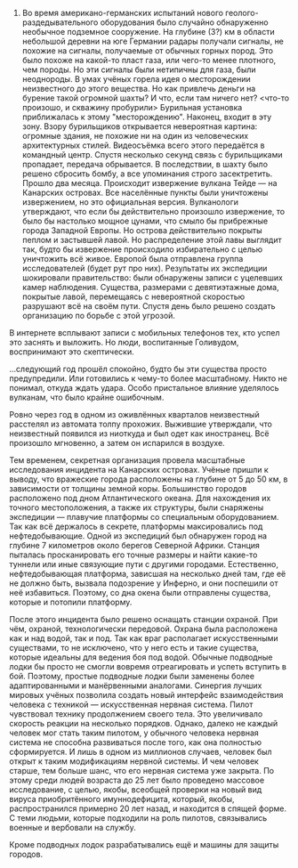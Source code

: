 1) Во время американо-германских испытаний нового геолого-раздедывательного оборудования было
случайно обнаруженно необычное подземное сооружение. На глубине (3?) км в области небольшой деревни на юге
 Германии радары получали сигналы, не похожие на 
сигналы, получаемые от обычных горных пород. Это было похоже на какой-то пласт газа, 
или чего-то менее плотного, чем породы. Но эти сигналы были нетипичны для газа, были неоднороды. 
В умах учёных горела идея о месторождении неизвестного до этого вещества. 
Но как привлечь деньги на бурение такой огромной шахты? И что, если там ничего нет? 
<что-то произошо, и скважину пробурили>
Бурильная установка приближалась к этому "месторождению". Наконец, входит в эту зону. 
Взору бурильщиков открывается невероятная картина: огромные здания, не похожие ни на один из человеческих архитектурных стилей. 
Видеосъёмка всего этого передаётся в командный центр. 
Спустя несколько секунд связь с бурильщиками пропадает, передача обрывается. 
В последствии, в шахту было решено сбросить бомбу, а все упоминания строго засектретить. 
Прошло два месяца. 
Происходит извержение вулкана Тейде — на Канарских островах. Все населённые пункты были уничтожены извержением, но это официальная версия. 
Вулканологи утверждают, что если бы действительно произошло извержение, то было бы настолько мощное цунами, что смыло бы прибрежные города Западной Европы. 
Но острова действительно покрыты пеплом и застывшей лавой. Но распределение этой лавы выглядит так, будто бы извержение происходило избирательно с целью уничтожить всё живое. 
Европой была отправлена группа исследователей (будет рут про них). Результаты их экспедиции шокировали правительство: были обнаружены записи с уцелевших камер наблюдения. Существа, размерами с девятиэтажные дома, покрытые лавой, перемещаясь с невероятной скоростью разрушают всё на своём пути.
Спустя день было решено создать организацию по борьбе с этой угрозой. 

В интернете всплывают записи с мобильных телефонов тех, кто успел это заснять и выложить. Но люди, воспитанные Голивудом, воспринимают это скептически. 

...следующий год прошёл спокойно, будто бы эти существа просто предупредили. Или готовились к чему-то более масштабному. Никто не понимал, откуда ждать удара. Особо пристальное влияние уделялось вулканам, что было крайне ошибочным. 

Ровно через год в одном из оживлённых кварталов неизвестный расстелял из автомата толпу прохожих. Выжившие утверждали, что неизвестный появился из ниоткуда и был одет как иностранец. Всё произошло мгновенно, а затем он испарился в воздухе.


Тем временем, секретная организация провела масштабные исследования инцидента на Канарских островах. Учёные пришли к выводу, что вражеские города расположены на глубине от 5 до 50 км, в зависимости от толщины земной коры. Большинство городов расположено под дном Атлантического океана. Для нахождения их
точного местоположения, а также их структуры, были снаряжены экспедиции — плавучие платформы со специальным оборудованием. Так как всё держалось в секрете, платформы максировались под нефтедобывающие. Одной из экспедиций был обнаружен город на глубине 7 километров около берегов Северной Африки. Станция пыталась просканировать его точные размеры и найти какие-то туннели или иные связующие пути с другими городами. Естественно, нефтедобывающая платформа, зависшая на несколько дней там, где её не должно быть, вызвала подозрение у Инферно, и они поспешили от неё избавиться. Поэтому, со дна окена были отправлены существа, которые и потопили платформу. 


После этого инцидента было решено оснащать станции охраной. При чём, охраной, технологически передовой. Охрана была расположена как и над водой, так и под. Так как враг располагает искусственными существами, то не исключено, что у него есть и такие существа, которые идеальны для ведения боя под водой. Обычные подводные лодки бы просто не смогли вовремя отреагировать и успеть вступить в бой. Поэтому, простые подводные лодки были заменены более адаптированными и манёрвенными аналогами. Синергия лучших мировых учёных позволила создать новый интерфейс взаимодействия человека с техникой — искусственная нервная система. Пилот чувствовал технику продолжением своего тела. Это увеличивало скорость реакции на несколько порядков. Однако, далеко не каждый человек мог стать таким пилотом, у обычного человека нервная система не способна развиваться после того, как она полностью сформируется. И лишь в одном из миллионов случаев, человек был открыт к таким модификациям нервной системы. И чем человек старше, тем больше шанс, что его нервная система уже закрыта. По этому среди людей возраста до 25 лет было проведено массовое исследование, с целью, якобы, всеобщей проверки на новый вид вируса приобритённого имуннодефицита, который, якобы, распространился примерно 20 лет назад, и находится в спящей форме. 
С теми людьми, которые подходили на роль пилотов, связывались военные и вербовали на службу. 

Кроме подводных лодок разрабатывались ещё и машины для защиты городов. 
 

